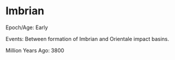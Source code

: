 # Imbrian

Epoch/Age: Early

Events: Between formation of Imbrian and Orientale impact basins.

Million Years Ago: 3800

